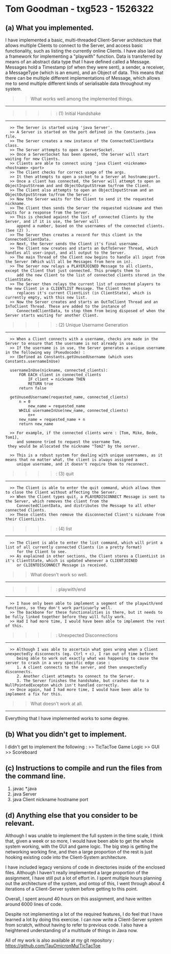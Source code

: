 Tom Goodman - txg523 - 1526322
==============================

(a) What you implemented.
-------------------------
I have implemented a basic, multi-threaded Client-Server architecture that allows multiple Clients to connect to the Server, and access basic functionality, such as listing the currently online Clients. I have also laid out a framework for implementing a "playwith" function. Data is transferred by means of an abstract data type that I have defined called a Message. Messages hold a Timestamp (of when they were sent), a sender, a receiver, a MessageType (which is an enum), and an Object of data. This means that there can be multiple different implementations of Message, which allows me to send multiple different kinds of serialisable data throughout my system.

>> What works well among the implemented things.
------------------------------------------------
>> >> : (1) Initial Handshake
-----
      >> The Server is started using 'java Server'.
      >> A Server is started on the port defined in the Constants.java file.
      >> The Server creates a new instance of the ConnectedClientData class.
      >> The Server attempts to open a ServerSocket.
      >> Once a ServerSocket has been opened, the Server will start waiting for new Clients.
      >> Clients are able to connect using 'java Client <nickname> <hostname> <port>
      >> The Client checks for correct usage of the args.
      >> It then attempts to open a socket to a Server at hostname:port.
      >> Once a client has connected, the Server will attempt to open an ObjectInputStream and and ObjectOutputStream to/from the Client.
      >> The Client also attempts to open an ObjectInputStream and an ObjectOutputStream to/from the Server.
      >> Now the Server waits for the Client to send it the requested nickname.
      >> The Client then sends the Server the requested nickname and then waits for a response from the Server.
      >> This is checked against the list of connected Clients by the Server, and if it is use, the Server will
         append a number, based on the usernames of the connected clients. (See (2) ).
      >> The Server then creates a record for this client in the ConnectedClientData.
      >> Next, the Server sends the Client it's final username.
      >> The Client now creates and starts an OutToServer Thread, which handles all user-input, and all output to the Server.
      >> The main Thread of the Client now begins to handle all input from the Server (Which will all be Messages from here on in).
      >> The Server now relays a PLAYERJOINED Message to all clients, except the Client that just connected. This prompts them to
         add the new Client to the list of connected clients stored in the ClientState.  
      >> The Server then relays the current list of connected players to the new Client in a CLIENTLIST Message. The Client then
         replaces it's current ClientList (in ClientState), which is currently empty, with this new list.
      >> Now the Server creates and starts an OutToClient Thread and an InToClient Thread. These are added to the instance of
         ConnectedClientData, to stop them from being disposed of when the Server starts waiting for another Client.

>> >> : (2) Unique Username Generation
-----
      >> When a Client connects with a username, checks are made in the Server to ensure that the username is not already in use.
      >> If the username is in use, the Server generates a unique username in the following way (Pseudocode) :
      >> (Defined as Constants.getUnusedUsername (which uses Constants.usernameInUse)

	  usernameInUse(nickname, connected_clients):
	      FOR EACH client in connected_clients
	          IF client = nickname THEN
		      RETURN true
	      return false

	  getUnusedUsername(requested_name, connected_clients)
	      n = 0
              new_name = requested_name
	      WHILE usernameInUse(new_name, connected_clients)
	          n++
		  new_name = requested_name + n
	      return new_name

      >> For example, if the connected clients were : [Tom, Mike, Bede, Tom1],
         and someone tried to request the username Tom,
	 they would be allocated the nickname "Tom2" by the server.

      >> This is a robust system for dealing with unique usernames, as it means that no matter what, the client is always assigned a
         unique username, and it doesn't require them to reconnect.

>> >> : (3) quit
-----
      >> The Client is able to enter the quit command, which allows them to close the Client without affecting the Server.
      >> When the Client types quit, a PLAYERDISCONNECT Message is sent to the Server, which removes the client from the
         ConnectedClientData, and distributes the Message to all other connected Clients.
      >> These clients then remove the disconnected Client's nickname from their ClientLists.

>> >> : (4) list
-----
      >> The Client is able to enter the list command, which will print a list of all currently connected Clients (in a pretty format)
         for the Client to see.
      >> As explained in other sections, the Client stores a ClientList in it's ClientState, which is updated whenever a CLIENTJOINED
         or CLIENTDISCONNECT Message is received.


>> What doesn't work so well.
-----------------------------

>> >> : playwith/end
-----
      >> I have only been able to implement a segment of the playwith/end functions, so they don't work particuarly well.
      >> The backbone for these functionalities is there, but it needs to be fully linked together before they will fully work.
      >> Had I had more time, I would have been able to implement the rest of this.

>> >> : Unexpected Disconnections
-----
      >> Although I was able to ascertain what goes wrong when a Client unexpectedly disconnects (eg. Ctrl + c), I ran out of time before
         being able to work out exactly what was happening to cause the server to crash in a very specific edge case :
	     1. A client connects to the server, and then unexpectedly disconnects.
	     2. Another client attempts to connect to the Server.
	     3. The Server finishes the handshake, but crashes due to a NullPointedExcepton which isn't handled correctly.
      >> Once again, had I had more time, I would have been able to implement a fix for this.

>> What doesn't work at all.
----------------------------

Everything that I have implemented works to some degree.



(b) What you didn't get to implement.
-------------------------------------
I didn't get to implement the following :
    >> TicTacToe Game Logic
    >> GUI
    >> Scoreboard



(c) Instructions to compile and run the files from the command line.
--------------------------------------------------------------------
1. javac *.java
2. java Server
3. java Client nickname hostname port



(d) Anything else that you consider to be relevant.
---------------------------------------------------
Although I was unable to implement the full system in the time scale, I think that, given a week or so more, I would have been able to get the whole system working, with the GUI and game logic. The big step is getting the networking working fine, and then a large proportion of the rest is just hooking existing code into the Client-System architecture.

I have included legacy versions of code in directories inside of the enclosed files. Although I haven't really implemented a large proportion of the assignment, I have still put a lot of effort in. I spent multiple hours planning out the architecture of the system, and ontop of this, I went through about 4 iterations of a Client-Server system before getting to this point.

Overall, I spent around 40 hours on this assignment, and have written around 6000 lines of code.

Despite not implementing a lot of the required features, I do feel that I have learned a lot by doing this exercise. I can now write a Client-Server system from scratch, without having to refer to previous code. I also have a heightened understanding of a multitude of things in Java now.

All of my work is also available at my git repository : https://github.com/TauOmicronMu/TicTacToe
